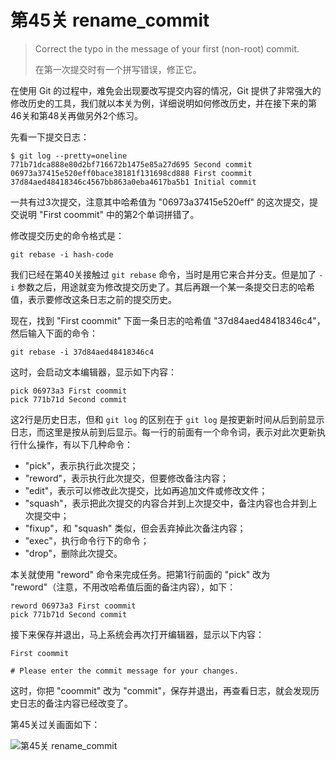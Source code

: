 
# 第45关 rename_commit

> Correct the typo in the message of your first (non-root) commit.
>
> 在第一次提交时有一个拼写错误，修正它。

在使用 Git 的过程中，难免会出现要改写提交内容的情况，Git 提供了非常强大的修改历史的工具，我们就以本关为例，详细说明如何修改历史，并在接下来的第46关和第48关再做另外2个练习。

先看一下提交日志：

```shell
$ git log --pretty=oneline
771b71dca888e80d2bf716672b1475e85a27d695 Second commit
06973a37415e520eff0bace38181f131698cd888 First coommit
37d84aed48418346c4567bb863a0eba4617ba5b1 Initial commit
```

一共有过3次提交，注意其中哈希值为 "06973a37415e520eff" 的这次提交，提交说明 "First coommit" 中的第2个单词拼错了。

修改提交历史的命令格式是：

```shell
git rebase -i hash-code
```

我们已经在第40关接触过 ```git rebase``` 命令，当时是用它来合并分支。但是加了 ```-i``` 参数之后，用途就变为修改提交历史了。其后再跟一个某一条提交日志的哈希值，表示要修改这条日志之前的提交历史。

现在，找到 "First coommit" 下面一条日志的哈希值 "37d84aed48418346c4"，然后输入下面的命令：

```shell
git rebase -i 37d84aed48418346c4
```

这时，会启动文本编辑器，显示如下内容：

```
pick 06973a3 First coommit
pick 771b71d Second commit
```

这2行是历史日志，但和 `git log` 的区别在于 `git log` 是按更新时间从后到前显示日志，而这里是按从前到后显示。每一行的前面有一个命令词，表示对此次更新执行什么操作，有以下几种命令：

* "pick"，表示执行此次提交；
* "reword"，表示执行此次提交，但要修改备注内容；
* "edit"，表示可以修改此次提交，比如再追加文件或修改文件；
* "squash"，表示把此次提交的内容合并到上次提交中，备注内容也合并到上次提交中；
* "fixup"，和 "squash" 类似，但会丢弃掉此次备注内容；
* "exec"，执行命令行下的命令；
* "drop"，删除此次提交。

本关就使用 "reword" 命令来完成任务。把第1行前面的 "pick" 改为 "reword"（注意，不用改哈希值后面的备注内容），如下：

```
reword 06973a3 First coommit
pick 771b71d Second commit
```

接下来保存并退出，马上系统会再次打开编辑器，显示以下内容：

```
First coommit

# Please enter the commit message for your changes.
```

这时，你把 "coommit" 改为 "commit"，保存并退出，再查看日志，就会发现历史日志的备注内容已经改变了。

第45关过关画面如下：

![第45关 rename_commit](../images/level-45-rename-commit.png)
